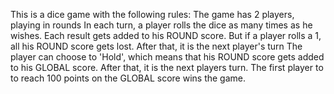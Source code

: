 This is a dice game with the following rules:
The game has 2 players, playing in rounds
In each turn, a player rolls the dice as many times as he wishes. Each result gets added to his ROUND score.
But if a player rolls a 1, all his ROUND score gets lost. After that, it is the next player's turn
The player can choose to 'Hold', which means that his ROUND score gets added to his GLOBAL score. After that, it is the next players turn.
The first player to to reach 100 points on the GLOBAL score wins the game.
